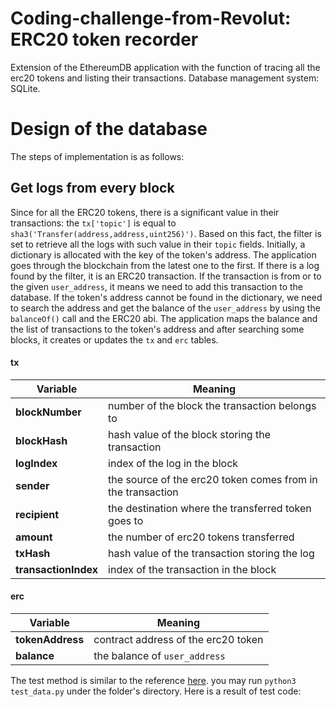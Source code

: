 # Coding-challenge-from-Revolut: ERC20 token recorder
Extension of the EthereumDB application with the function of tracing all the erc20 tokens and listing their transactions. Database management system: SQLite.

# Design of the database
The steps of implementation is as follows:
## Get logs from every block
Since for all the ERC20 tokens, there is a significant value in their transactions: the `tx['topic']` is equal to `sha3('Transfer(address,address,uint256)')`. Based on this fact, the filter is set to retrieve all the logs with such value in their `topic` fields. Initially, a dictionary is allocated with the key of the token's address. The application goes through the blockchain from the latest one to the first. If there is a log found by the filter, it is an ERC20 transaction. If the transaction is from or to the given `user_address`, it means we need to add this transaction to the database. If the token's address cannot be found in the dictionary, we need to search the address and get the balance of the `user_address` by using the `balanceOf()` call and the ERC20 abi. The application maps the balance and the list of transactions to the token's address and after searching some blocks, it creates or updates the `tx` and `erc` tables.

#### tx
Variable | Meaning
--- | --- 
**blockNumber** | number of the block the transaction belongs to
**blockHash**| hash value of the block storing the transaction
**logIndex** | index of the log in the block
**sender** | the source of the erc20 token comes from in the transaction
**recipient** | the destination where the transferred token goes to
**amount** | the number of erc20 tokens transferred
**txHash** | hash value of the transaction storing the log
**transactionIndex** | index of the transaction in the block

#### erc
Variable | Meaning
--- | --- 
**tokenAddress** | contract address of the erc20 token
**balance**| the balance of `user_address`

The test method is similar to the reference [here](https://github.com/validitylabs/EthereumDB/blob/master).
you may run `python3 test_data.py` under the folder's directory.
Here is a result of test code:
[](Guchuan_work/test_result.png)
